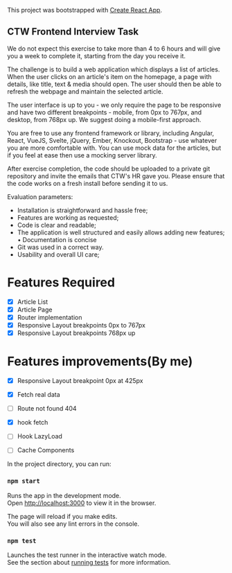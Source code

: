 This project was bootstrapped with [Create React App](https://github.com/facebook/create-react-app).

## CTW Frontend Interview Task

We do not expect this exercise to take more than 4 to 6 hours and will give you a
week to complete it, starting from the day you receive it.

The challenge is to build a web application which displays a list of articles. When the
user clicks on an article's item on the homepage, a page with details, like title, text &
media should open. The user should then be able to refresh the webpage and
maintain the selected article.

The user interface is up to you - we only require the page to be responsive and have
two different breakpoints - mobile, from 0px to 767px, and desktop, from 768px up.
We suggest doing a mobile-first approach.

You are free to use any frontend framework or library, including Angular, React,
VueJS, Svelte, jQuery, Ember, Knockout, Bootstrap - use whatever you are more
comfortable with.
You can use mock data for the articles, but if you feel at ease then use a mocking
server library.

After exercise completion, the code should be uploaded to a private git repository and
invite the emails that CTW's HR gave you. Please ensure that the code works on a
fresh install before sending it to us.

Evaluation parameters:
* Installation is straightforward and hassle free;
* Features are working as requested;
* Code is clear and readable;
* The application is well structured and easily allows adding new features; •
Documentation is concise
* Git was used in a correct way.
* Usability and overall UI care;

# Features Required
- [x] Article List
- [x] Article Page
- [x] Router implementation
- [x] Responsive Layout breakpoints 0px to 767px
- [x] Responsive Layout breakpoints 768px up

# Features improvements(By me)
- [x] Responsive Layout breakpoint 0px at 425px
- [x] Fetch real data
- [ ] Route not found 404
- [x] hook fetch
- [ ] Hook LazyLoad
- [ ] Cache Components


In the project directory, you can run:

### `npm start`

Runs the app in the development mode.<br />
Open [http://localhost:3000](http://localhost:3000) to view it in the browser.

The page will reload if you make edits.<br />
You will also see any lint errors in the console.

### `npm test`

Launches the test runner in the interactive watch mode.<br />
See the section about [running tests](https://facebook.github.io/create-react-app/docs/running-tests) for more information.

